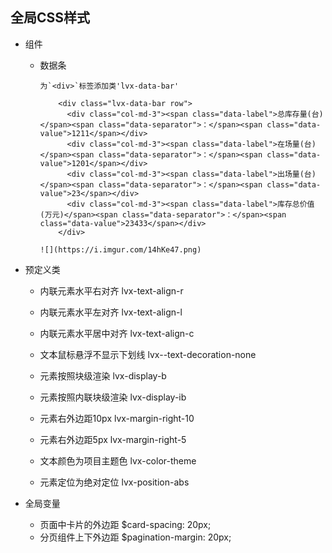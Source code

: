 
##  全局CSS样式
- 组件
  - 数据条
	
		为`<div>`标签添加类'lvx-data-bar'
		
			<div class="lvx-data-bar row">
			  <div class="col-md-3"><span class="data-label">总库存量(台)</span><span class="data-separator">：</span><span class="data-value">1211</span></div>
			  <div class="col-md-3"><span class="data-label">在场量(台)</span><span class="data-separator">：</span><span class="data-value">1201</span></div>
			  <div class="col-md-3"><span class="data-label">出场量(台)</span><span class="data-separator">：</span><span class="data-value">23</span></div>
			  <div class="col-md-3"><span class="data-label">库存总价值(万元)</span><span class="data-separator">：</span><span class="data-value">23433</span></div>
			</div>
	
		![](https://i.imgur.com/14hKe47.png)
- 预定义类
	- 内联元素水平右对齐 lvx-text-align-r
	- 内联元素水平左对齐 lvx-text-align-l
	- 内联元素水平居中对齐 lvx-text-align-c
	- 文本鼠标悬浮不显示下划线 lvx--text-decoration-none
	
	- 元素按照块级渲染 lvx-display-b
	- 元素按照内联块级渲染 lvx-display-ib
	
	- 元素右外边距10px lvx-margin-right-10
	- 元素右外边距5px lvx-margin-right-5

	- 文本颜色为项目主题色 lvx-color-theme

	- 元素定位为绝对定位 lvx-position-abs

- 全局变量
	- 页面中卡片的外边距 $card-spacing: 20px;
	- 分页组件上下外边距 $pagination-margin: 20px;
		
